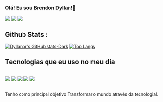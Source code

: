 
### Olá! Eu sou Brendon Dyllan!👋
<div> 
  <a href="https://www.linkedin.com/in/brendon-dyllan-5b8ab8197/" target="_blank"><img src="https://img.shields.io/badge/-LinkedIn-%230077B5?style=for-the-badge&logo=linkedin&logoColor=white" target="_blank"></a>
    <a href = "mailto:brendondyllan5@gmail.com"><img src="https://img.shields.io/badge/-Gmail-%23333?style=for-the-badge&logo=gmail&logoColor=white" target="_blank"></a>
    <a href="https://www.instagram.com/_dyllanb/" target="_blank"><img src="https://img.shields.io/badge/-Instagram-%23E4405F?style=for-the-badge&logo=instagram&logoColor=white" target="_blank"></a> 

##  

## Github Stats :
[![Dyllanbr's GitHub stats-Dark](https://github-readme-stats.vercel.app/api?username=Dyllanb&show_icons=true&theme=tokyonight#gh-dark-mode-only)](https://github.com/Dyllanbr/github-readme-stats#gh-dark-mode-only)
[![Top Langs](https://github-readme-stats.vercel.app/api/top-langs/?username=Dyllanbr&hide_progress=true&show_icons=true&theme=tokyonight)](https://github.com/Dyllanbr/github-readme-stats)

## Tecnologias que eu uso no meu dia
<div style="display: inline_block"><br/>
   <img src="https://img.shields.io/badge/C%23-239120?style=for-the-badge&logo=c-sharp&logoColor=white" />
  <img src="https://img.shields.io/badge/JavaScript-F7DF1E?style=for-the-badge&logo=javascript&logoColor=black" /> 
  <img src="https://img.shields.io/badge/HTML5-E34F26?style=for-the-badge&logo=html5&logoColor=white" />
   <img src="https://img.shields.io/badge/Bootstrap-563D7C?style=for-the-badge&logo=bootstrap&logoColor=white" />
   <img src="https://img.shields.io/badge/CSS3-1572B6?style=for-the-badge&logo=css3&logoColor=white" /> 
</div><br/>

Tenho como principal objetivo Transformar o mundo através da tecnologia!.
